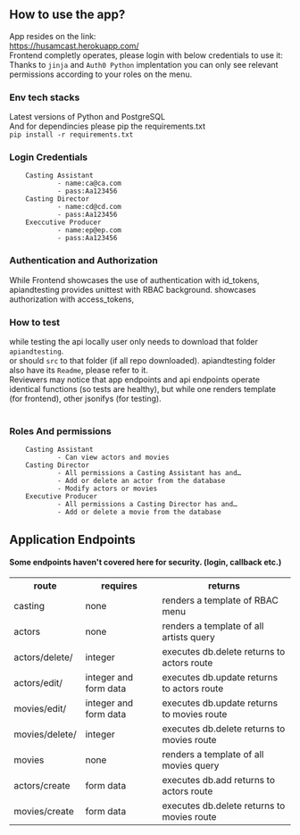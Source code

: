 ## How to use the app?
App resides on the link: <br>
https://husamcast.herokuapp.com/ <br>
Frontend completly operates, please login with below credentials to use it:<br>
Thanks to `jinja`  and `Auth0 Python` implentation you can only see relevant permissions according to your roles on the menu.<br>

### Env tech stacks
Latest versions of Python and PostgreSQL <br>
And for dependincies please pip the requirements.txt <br>
`pip install -r requirements.txt`

### Login Credentials<br>
        Casting Assistant
                - name:ca@ca.com
                - pass:Aa123456
        Casting Director
                - name:cd@cd.com
                - pass:Aa123456
        Execcutive Producer
                - name:ep@ep.com
                - pass:Aa123456
        
 
### Authentication and Authorization
While Frontend showcases the use of authentication with id_tokens,<br>
apiandtesting provides unittest with RBAC background. showcases authorization with access_tokens,<br>

### How to test
while testing the api locally user only needs to download that folder `apiandtesting`.<br>
or should `src` to that folder (if all repo downloaded). apiandtesting folder also have its `Readme`, please refer to it.<br>
Reviewers may notice that app endpoints and api endpoints operate identical functions (so tests are healthy), but while one renders template (for frontend), other jsonifys (for testing).<br><br>

### Roles And permissions<br>
        Casting Assistant
                - Can view actors and movies
        Casting Director
                - All permissions a Casting Assistant has and…
                - Add or delete an actor from the database
                - Modify actors or movies
        Executive Producer
                - All permissions a Casting Director has and…
                - Add or delete a movie from the database
                


<h2>Application Endpoints</h2>
<h4>Some endpoints haven't covered here for security. (login, callback etc.)</h4>
<table>
    <tr>
      <th>route</th>
      <th>requires</th>
      <th>returns</th>
    </tr>
          <tr>
     <td>casting</td>
      <td>none</td>
      <td>renders a template of RBAC menu</td>
    </tr>
          <tr>
     <td>actors</td>
      <td>none</td>
      <td>renders a template of all artists query</td>
    </tr>
          <tr>
     <td>actors/delete/</td>
      <td>integer</td>
      <td>executes db.delete returns to actors route</td>
    </tr>
          <tr>
     <td>actors/edit/</td>
      <td>integer and form data</td>
      <td>executes db.update returns to actors route</td>
    </tr>
          <tr>
     <td>movies/edit/</td>
      <td>integer and form data</td>
      <td>executes db.update returns to movies route</td>
    </tr>
          <tr>
     <td>movies/delete/</td>
      <td>integer</td>
      <td>executes db.delete returns to movies route</td>
    </tr>
          <tr>
     <td>movies</td>
      <td>none</td>
      <td>renders a template of all movies query</td>
    </tr>
    <tr>
     <td>actors/create</td>
      <td>form data</td>
      <td>executes db.add returns to actors route</td>
    </tr>
    <tr>
        <td>movies/create</td>
         <td>form data</td>
         <td>executes db.delete returns to movies route</td>
       </tr>
  </table>
